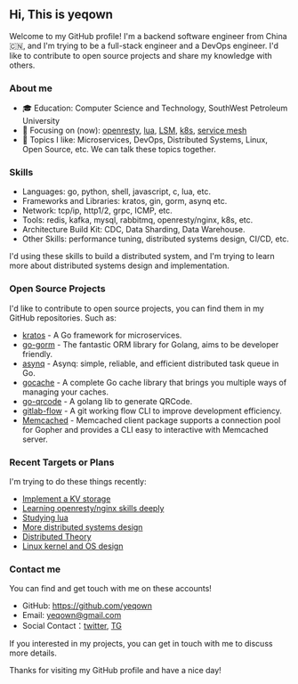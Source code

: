 ## Hi, This is yeqown

Welcome to my GitHub profile! I'm a backend software engineer from China 🇨🇳, and I'm trying to be a full-stack engineer and a DevOps engineer. I'd like to contribute to open source projects and share my knowledge with others.

### About me

- 🎓 Education: Computer Science and Technology, SouthWest Petroleum University
- 🌱 Focusing on (now): [openresty](#), [lua](#), [LSM](#), [k8s](#), [service mesh](#)
- 💬 Topics I like: Microservices, DevOps, Distributed Systems, Linux, Open Source, etc. We can talk these topics together.

### Skills

- Languages: go, python, shell, javascript, c, lua, etc.
- Frameworks and Libraries: kratos, gin, gorm, asynq etc.
- Network: tcp/ip, http1/2, grpc, ICMP, etc.
- Tools: redis, kafka, mysql, rabbitmq, openresty/nginx, k8s, etc.
- Architecture Build Kit: CDC, Data Sharding, Data Warehouse.
- Other Skills: performance tuning, distributed systems design, CI/CD, etc.

I'd using these skills to build a distributed system, and I'm trying to learn more about distributed systems design and implementation.

### Open Source Projects

I'd like to contribute to open source projects, you can find them in my GitHub repositories. Such as:

- [kratos](https://github.com/go-kratos/kratos) - A Go framework for microservices.
- [go-gorm](https://github.com/go-gorm) - The fantastic ORM library for Golang, aims to be developer friendly.
- [asynq](https://github.com/hibiken/asynq) - Asynq: simple, reliable, and efficient distributed task queue in Go.
- [gocache](https://github.com/eko/gocache) - A complete Go cache library that brings you multiple ways of managing your caches.
- [go-qrcode](https://github.com/yeqown/go-qrcode) - A golang lib to generate QRCode.
- [gitlab-flow](https://github.com/yeqown/gitlab-flow) - A git working flow CLI to improve development efficiency.
- [Memcached](https://github.com/yeqown/memcached) - Memcached client package supports a connection pool for Gopher and provides a CLI easy to interactive with Memcached server.

### Recent Targets or Plans

I'm trying to do these things recently:

- [Implement a KV storage](https://github.com/yeqown/enchanted-sleeve)
- [Learning openresty/nginx skills deeply](https://openresty.org/en/)
- [Studying lua](https://github.com/yeqown/playground/tree/master/lua)
- [More distributed systems design](#)
- [Distributed Theory](#)
- [Linux kernel and OS design](#)

### Contact me

You can find and get touch with me on these accounts!

- GitHub: https://github.com/yeqown
- Email: yeqown@gmail.com
- Social Contact：[twitter](https://twitter.com/yeqown), [TG](https://t.me/yeqown)

If you interested in my projects, you can get in touch with me to discuss more details.

Thanks for visiting my GitHub profile and have a nice day!
